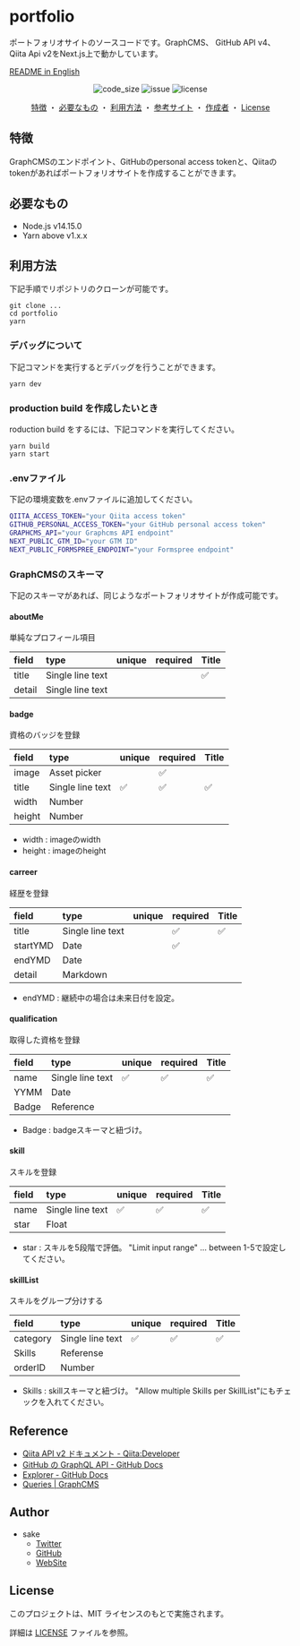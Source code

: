 # portfolio

ポートフォリオサイトのソースコードです。GraphCMS、 GitHub API v4、 Qiita Api v2をNext.js上で動かしています。

[README in English](/README.md)

<div align="center">

</div>
  
<div align="center">
<img src="https://img.shields.io/github/languages/code-size/sakelog/portfolio" alt="code_size" >
<img src="https://img.shields.io/github/issues/sakelog/portfolio" alt="issue">
<img src="https://img.shields.io/github/license/sakelog/portfolio" alt="license">
</div>

<div align="center">
  
  [特徴](#特徴)
  ・
  [必要なもの](#必要なもの)
  ・
  [利用方法](#利用方法)
  ・
  [参考サイト](#参考サイト)
  ・
  [作成者](#作成者)
  ・
  [License](#license)
  
</div>

## 特徴

GraphCMSのエンドポイント、GitHubのpersonal access tokenと、Qiitaのtokenがあればポートフォリオサイトを作成することができます。

## 必要なもの

-   Node.js v14.15.0
-   Yarn above v1.x.x

## 利用方法

下記手順でリポジトリのクローンが可能です。

```shell
git clone ...
cd portfolio
yarn
```

### デバッグについて

下記コマンドを実行するとデバッグを行うことができます。

```shell
yarn dev
```

### production build を作成したいとき

roduction build をするには、下記コマンドを実行してください。

```shell
yarn build
yarn start
```

### .envファイル

下記の環境変数を.envファイルに追加してください。

```sh
QIITA_ACCESS_TOKEN="your Qiita access token"
GITHUB_PERSONAL_ACCESS_TOKEN="your GitHub personal access token"
GRAPHCMS_API="your Graphcms API endpoint"
NEXT_PUBLIC_GTM_ID="your GTM ID"
NEXT_PUBLIC_FORMSPREE_ENDPOINT="your Formspree endpoint"
```

### GraphCMSのスキーマ

下記のスキーマがあれば、同じようなポートフォリオサイトが作成可能です。

#### aboutMe

単純なプロフィール項目

| field  | type             | unique | required | Title |
| :----- | :--------------- | :----- | :------- | :---- |
| title  | Single line text |        |          | ✅     |
| detail | Single line text |        |          |       |

#### badge

資格のバッジを登録

| field  | type             | unique | required | Title |
| :----- | :--------------- | :----- | :------- | :---- |
| image  | Asset picker     |        | ✅        |       |
| title  | Single line text | ✅      | ✅        | ✅     |
| width  | Number           |        |          |       |
| height | Number           |        |          |       |

-   width : imageのwidth
-   height : imageのheight

#### carreer

経歴を登録

| field    | type             | unique | required | Title |
| :------- | :--------------- | :----- | :------- | :---- |
| title    | Single line text |        | ✅        | ✅     |
| startYMD | Date             |        | ✅        |       |
| endYMD   | Date             |        |          |       |
| detail   | Markdown         |        |          |       |

-   endYMD : 継続中の場合は未来日付を設定。

#### qualification

取得した資格を登録

| field | type             | unique | required | Title |
| :---- | :--------------- | :----- | :------- | :---- |
| name  | Single line text | ✅      | ✅        | ✅     |
| YYMM  | Date             |        |          |       |
| Badge | Reference        |        |          |       |

- Badge : badgeスキーマと紐づけ。

#### skill

スキルを登録

| field | type             | unique | required | Title |
| :---- | :--------------- | :----- | :------- | :---- |
| name  | Single line text | ✅      | ✅        | ✅     |
| star  | Float            |        |          |       |

- star : スキルを5段階で評価。 "Limit input range" ... between 1-5で設定してください。

#### skillList

スキルをグループ分けする

| field    | type             | unique | required | Title |
| :------- | :--------------- | :----- | :------- | :---- |
| category | Single line text | ✅      | ✅        | ✅     |
| Skills   | Referense        |        |          |       |
| orderID  | Number           |        |          |       |

- Skills : skillスキーマと紐づけ。 "Allow multiple Skills per SkillList"にもチェックを入れてください。

## Reference

-   [Qiita API v2 ドキュメント - Qiita:Developer](https://qiita.com/api/v2/docs)
-   [GitHub の GraphQL API - GitHub Docs](https://docs.github.com/ja/graphql)
-   [Explorer - GitHub Docs](https://docs.github.com/ja/graphql/overview/explorer)
-   [Queries | GraphCMS](https://graphcms.com/docs/api-reference/content-api/queries)

## Author

-   sake
    -   [Twitter](https://twitter.com/sake_engineer)
    -   [GitHub](https://github.com/sakelog)
    -   [WebSite](https://sakeengineer.com/)

## License

このプロジェクトは、MIT ライセンスのもとで実施されます。

詳細は [LICENSE](/LICENSE) ファイルを参照。
